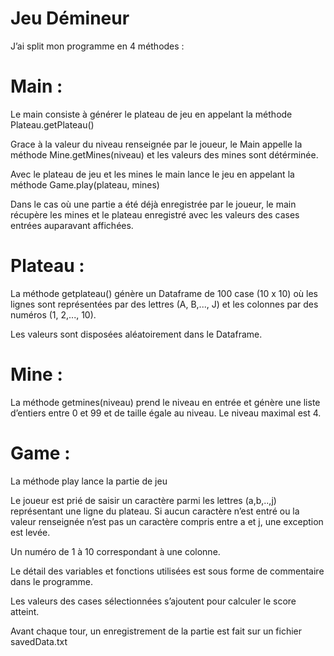 # Jeu Démineur

J’ai split mon programme en 4 méthodes : 

# Main : 

Le main consiste à générer le plateau de jeu en appelant la méthode Plateau.getPlateau()

Grace à la valeur du niveau renseignée par le joueur, le Main appelle la méthode Mine.getMines(niveau) et les valeurs des mines sont détérminée.

Avec le plateau de jeu et les mines le main lance le jeu en appelant la méthode Game.play(plateau, mines)

Dans le cas où une partie a été déjà enregistrée par le joueur, le main récupère les mines et le plateau enregistré avec les valeurs des cases entrées auparavant affichées.  

# Plateau : 

La méthode getplateau() génère un Dataframe de 100 case (10 x 10) où les lignes sont représentées par des lettres (A, B,..., J) et les colonnes par des numéros (1, 2,..., 10).

Les valeurs sont disposées aléatoirement dans le Dataframe.

# Mine : 

La méthode getmines(niveau) prend le niveau en entrée et génère une liste d’entiers entre 0 et 99 et de taille égale au niveau. Le niveau maximal est 4.

# Game : 

La méthode play lance la partie de jeu

Le joueur est prié de saisir un caractère parmi les lettres (a,b,..,j) représentant une ligne du plateau. Si aucun caractère n’est entré ou la valeur renseignée n’est pas un caractère compris entre a et j, une exception est levée.

Un numéro de 1 à 10 correspondant à une colonne.

Le détail des variables et fonctions utilisées est sous forme de commentaire dans le programme.

Les valeurs des cases sélectionnées s’ajoutent pour calculer le score atteint.

Avant chaque tour, un enregistrement de la partie est fait sur un fichier savedData.txt 

